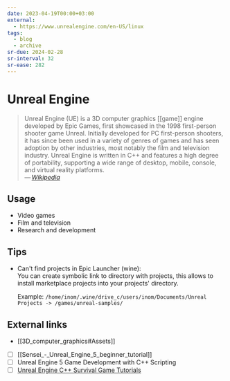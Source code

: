 ```yaml
---
date: 2023-04-19T00:00+03:00
external:
  - https://www.unrealengine.com/en-US/linux
tags:
  - blog
  - archive
sr-due: 2024-02-28
sr-interval: 32
sr-ease: 282
---
```


# Unreal Engine

> Unreal Engine (UE) is a 3D computer graphics [[game]] engine developed by Epic
> Games, first showcased in the 1998 first-person shooter game Unreal. Initially
> developed for PC first-person shooters, it has since been used in a variety of
> genres of games and has seen adoption by other industries, most notably the
> film and television industry. Unreal Engine is written in C++ and features a
> high degree of portability, supporting a wide range of desktop, mobile,
> console, and virtual reality platforms.\
> — <cite>[Wikipedia](https://en.wikipedia.org/wiki/Unreal_Engine)</cite>

## Usage

- Video games
- Film and television
- Research and development

## Tips

- Can't find projects in Epic Launcher (wine):\
  You can create symbolic link to directory with projects, this allows to
  install marketplace projects into your projects' directory.

  Example: `/home/inom/.wine/drive_c/users/inom/Documents/Unreal Projects ->
  /games/unreal-samples/`


## External links

- [[3D_computer_graphics#Assets]]
- [ ] [[Sensei_-_Unreal_Engine_5_beginner_tutorial]]
- [ ] Unreal Engine 5 Game Development with C++ Scripting
- [ ] [Unreal Engine C++ Survival Game Tutorials](https://www.tomlooman.com/unreal-engine-cpp-survival-sample-game/)
